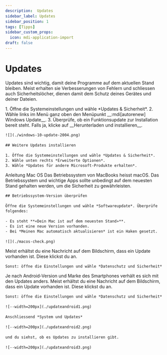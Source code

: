 ```yaml
---
description:  Updates
sidebar_label: Updates
sidebar_position: 1
tags: [Tipps]
sidebar_custom_props:
  icon: mdi-application-import
draft: false
---
```


# Updates

Updates sind wichtig, damit deine Programme auf dem aktuellen Stand bleiben. Meist erhalten sie Verbesserungen von Fehlern und schliessen auch Sicherheitslöcher, dienen damit dem Schutz deines Gerätes und deiner Dateien.

<Tabs>
  <TabItem value="win" label="Windows">
    1. Öffne die Systemeinstellungen und wähle *Updates & Sicherheit*.
    2. Wähle links im Menü ganz oben den Menüpunkt __:mdi[autorenew] Windows Update__.
    3. Überprüfe, ob ein Funktionsupdate zur Installation bereit steht. Falls ja, klicke auf __Herunterladen und installieren__.

    ![](./windows-10-update-2004.png)

    ## Weitere Updates installieren

    1. Öffne die Systemeinstellungen und wähle *Updates & Sicherheit*.
    2. Wähle unten rechts *Erweiterte Optionen*.
    3. Wähle *Updates für andere Microsoft-Produkte erhalten*.
  </TabItem>

  <TabItem value="osx" label="Mac OS">
    Anleitung Mac OS
    Das Betriebssystem von MacBooks heisst macOS. Das Betriebssystem und wichtige Apps sollte unbedingt auf dem neuesten Stand gehalten werden, um die Sicherheit zu gewährleisten.

    ## Betriebssystem-Version überprüfen

    Öffne die Systemeinstellungen und wähle *Softwareupdate*. Überprüfe folgendes:

    - Es steht **«Dein Mac ist auf dem neuesten Stand»**.
    - Es ist eine neue Version vorhanden.
    - Bei *Meinen Mac automatisch aktualisieren* ist ein Haken gesetzt.

    ![](./macos-check.png)
  </TabItem>

  <TabItem value="ios" label="iOS">
    Meist erhältst du eine Nachricht auf dem Bildschirm, dass ein Update vorhanden ist. Diese klickst du an.

    Sonst: öffne die Einstellungen und wähle *Datenschutz und Sicherheit*
  </TabItem>

  <TabItem value="android" label="Android">
    Je nach Android-Version und Marke des Smartphones verhält es sich mit den Updates anders. Meist erhältst du eine Nachricht auf dem Bildschirm, dass ein Update vorhanden ist. Diese klickst du an.

    Sonst: öffne die Einstellungen und wähle *Datenschutz und Sicherheit*

    ![--width=200px](./updateandroid1.png)

    Anschliessend *System und Updates*

    ![--width=200px](./updateandroid2.png)

    und du siehst, ob es Updates zu installieren gibt.

    ![--width=200px](./updateandroid3.png)
  </TabItem>
</Tabs>